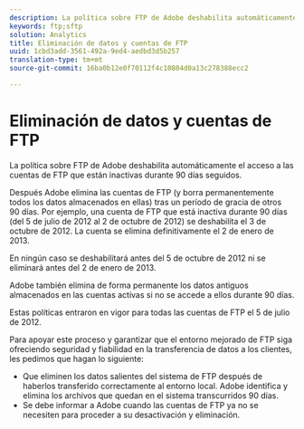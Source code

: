 ```yaml
---
description: La política sobre FTP de Adobe deshabilita automáticamente el acceso a las cuentas de FTP que están inactivas durante 90 días seguidos.
keywords: ftp;sftp
solution: Analytics
title: Eliminación de datos y cuentas de FTP
uuid: 1cbd3add-3561-492a-9ed4-aedbd3d5b257
translation-type: tm+mt
source-git-commit: 16ba0b12e0f70112f4c10804d0a13c278388ecc2

---
```



# Eliminación de datos y cuentas de FTP

La política sobre FTP de Adobe deshabilita automáticamente el acceso a las cuentas de FTP que están inactivas durante 90 días seguidos.

Después Adobe elimina las cuentas de FTP (y borra permanentemente todos los datos almacenados en ellas) tras un período de gracia de otros 90 días. Por ejemplo, una cuenta de FTP que está inactiva durante 90 días (del 5 de julio de 2012 al 2 de octubre de 2012) se deshabilita el 3 de octubre de 2012. La cuenta se elimina definitivamente el 2 de enero de 2013.

En ningún caso se deshabilitará antes del 5 de octubre de 2012 ni se eliminará antes del 2 de enero de 2013.

Adobe también elimina de forma permanente los datos antiguos almacenados en las cuentas activas si no se accede a ellos durante 90 días.

Estas políticas entraron en vigor para todas las cuentas de FTP el 5 de julio de 2012.

Para apoyar este proceso y garantizar que el entorno mejorado de FTP siga ofreciendo seguridad y fiabilidad en la transferencia de datos a los clientes, les pedimos que hagan lo siguiente:

* Que eliminen los datos salientes del sistema de FTP después de haberlos transferido correctamente al entorno local. Adobe identifica y elimina los archivos que quedan en el sistema transcurridos 90 días.
* Se debe informar a Adobe cuando las cuentas de FTP ya no se necesiten para proceder a su desactivación y eliminación.

